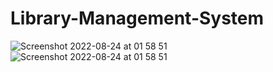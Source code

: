 # Library-Management-System

![Screenshot 2022-08-24 at 01 58 51](https://user-images.githubusercontent.com/100921034/186293438-3051eea5-9c35-4632-9e4b-5117b2256901.png)
![Screenshot 2022-08-24 at 01 58 51](https://user-images.githubusercontent.com/100921034/186293645-f219700c-19c2-4631-b838-ca134a5207af.png)
